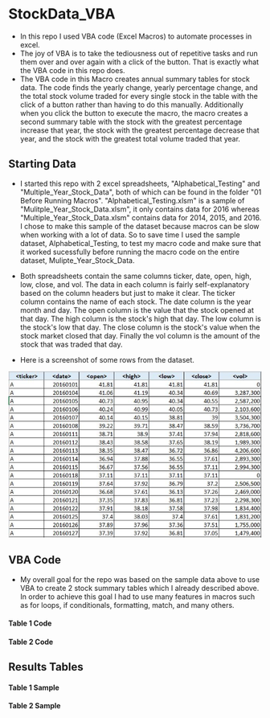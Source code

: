 # StockData_VBA
* In this repo I used VBA code (Excel Macros) to automate processes in excel. 
* The joy of VBA is to take the tediousness out of repetitive tasks and run them over and over again with a click of the button. That is exactly what the VBA code in this repo does. 
* The VBA code in this Macro creates annual summary tables for stock data. The code finds the yearly change, yearly percentage change, and the total stock volume traded for every single stock in the table with the click of a button rather than having to do this manually. Additionally when you click the button to execute the macro, the macro creates a second summary table with the stock with the greatest percentage increase that year, the stock with the greatest percentage decrease that year, and the stock with the greatest total volume traded that year. 

## Starting Data 
* I started this repo with 2 excel spreadsheets, "Alphabetical_Testing" and "Multiple_Year_Stock_Data", both of which can be found in the folder "01 Before Running Macros". "Alphabetical_Testing.xlsm" is a sample of "Mulitple_Year_Stock_Data.xlsm", it only contains data for 2016 whereas "Multiple_Year_Stock_Data.xlsm" contains data for 2014, 2015, and 2016. I chose to make this sample of the dataset because macros can be slow when working with a lot of data. So to save time I used the sample dataset, Alphabetical_Testing, to test my macro code and make sure that it worked sucessfully before running the macro code on the entire dataset, Mulipte_Year_Stock_Data.

*  Both spreadsheets contain the same columns ticker, date, open, high, low, close, and vol. The data in each column is fairly self-explanatory based on the column headers but just to make it clear. The ticker column contains the name of each stock. The date column is the year month and day. The open column is the value that the stock opened at that day. The high column is the stock's high that day. The low column is the stock's low that day. The close column is the stock's value when the stock market closed that day. Finally the vol column is the amount of the stock that was traded that day.
*  Here is a screenshot of some rows from the dataset. 

![](04_README_Images/Sample_Starting_Data.JPG)

## VBA Code 
* My overall goal for the repo was based on the sample data above to use VBA to create 2 stock summary tables which I already described above. In order to achieve this goal I had to use many features in macros such as for loops, if conditionals, formatting, match, and many others. 

#### Table 1 Code 

#### Table 2 Code 

## Results Tables 

#### Table 1 Sample

#### Table 2 Sample





